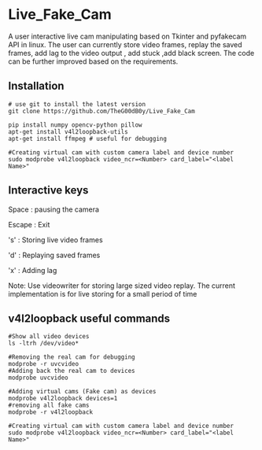 # Live_Fake_Cam
A user interactive live cam manipulating based on Tkinter and pyfakecam API in linux. The user can currently store video frames, replay the saved frames, add lag to the video output , add stuck ,add black screen. The code can be further improved based on the requirements. 

## Installation

```
# use git to install the latest version
git clone https://github.com/TheG00dB0y/Live_Fake_Cam

pip install numpy opencv-python pillow
apt-get install v4l2loopback-utils
apt-get install ffmpeg # useful for debugging

#Creating virtual cam with custom camera label and device number
sudo modprobe v4l2loopback video_ncr=<Number> card_label="<label Name>"

```

## Interactive keys 

Space     : pausing the camera

Escape    : Exit 

's'       : Storing live video frames

'd'       : Replaying saved frames

'x'       : Adding lag
  
Note: Use videowriter for storing large sized video replay. The current implementation is for live storing for a small period of time
## v4l2loopback useful commands


```
#Show all video devices
ls -ltrh /dev/video*

#Removing the real cam for debugging
modprobe -r uvcvideo
#Adding back the real cam to devices
modprobe uvcvideo

#Adding virtual cams (Fake cam) as devices
modprobe v4l2loopback devices=1
#removing all fake cams
modprobe -r v4l2loopback

#Creating virtual cam with custom camera label and device number
sudo modprobe v4l2loopback video_ncr=<Number> card_label="<label Name>"

```
